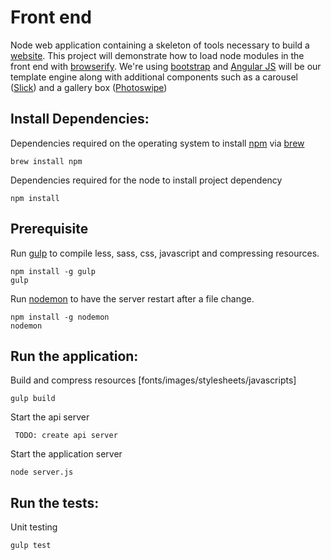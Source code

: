 # Front end

Node web application containing a skeleton of tools necessary to build a [website](https://croissant-frontend.herokuapp.com/).
This project will demonstrate how to load node modules in the front end with [browserify](http://browserify.org/).
We're using [bootstrap](http://getbootstrap.com/) and [Angular JS](https://angularjs.org) will be our template engine along with additional
components such as a carousel ([Slick](http://kenwheeler.github.io/slick/)) and a gallery box ([Photoswipe](http://photoswipe.com/))

## Install Dependencies:

Dependencies required on the operating system to install [npm](https://www.npmjs.com/) via [brew](http://brew.sh/)
```
brew install npm
```

Dependencies required for the node to install project dependency
```
npm install
```

## Prerequisite

Run [gulp](http://gulpjs.com/) to compile less, sass, css, javascript and compressing resources.
```
npm install -g gulp
gulp
```

Run [nodemon](http://nodemon.io/) to have the server restart after a file change.
```
npm install -g nodemon
nodemon
```

## Run the application:
Build and compress resources [fonts/images/stylesheets/javascripts]
```
gulp build
```

Start the api server
```
 TODO: create api server
```

Start the application server
```
node server.js
```

## Run the tests:

Unit testing
```
gulp test
```